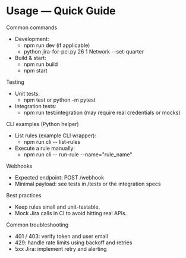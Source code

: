 # Usage — Quick Guide

Common commands
- Development:
  - npm run dev (if applicable)
  - python jira-for-pci.py 26 1 Network --set-quarter
- Build & start:
  - npm run build
  - npm start

Testing
- Unit tests:
  - npm test or python -m pytest
- Integration tests:
  - npm run test:integration (may require real credentials or mocks)

CLI examples (Python helper)
- List rules (example CLI wrapper):
  - npm run cli -- list-rules
- Execute a rule manually:
  - npm run cli -- run-rule --name="rule_name"

Webhooks
- Expected endpoint: POST /webhook
- Minimal payload: see tests in /tests or the integration specs

Best practices
- Keep rules small and unit-testable.
- Mock Jira calls in CI to avoid hitting real APIs.

Common troubleshooting
- 401 / 403: verify token and user email
- 429: handle rate limits using backoff and retries
- 5xx Jira: implement retry and alerting
